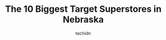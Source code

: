 ---
layout: ampstory
image: https://i0.wp.com/paketmu.com/wp-content/uploads/2023/06/target-0-in-nebraska-1686371022.jpeg?resize=640,853
author: techidn
featured: false
description: Explore the diverse Target Superstore scene in Nebraska, home to an incredible selection of 10 establishments catering to every taste. Whether youre in search of iconic favorites or undisco
title: The 10 Biggest Target Superstores in Nebraska
cover:
   title: The 10 Biggest Target Superstores in Nebraska
   subtitle: RICKPATE
   background: https://paketmu.com/wp-content/uploads/2023/06/target-0-in-nebraska-1686371022.jpeg

pages: 
 - layout: thirds
   top: <h1>#1 Target</h1>
   bottom: "<p>Very satisfied looking for item and found it much cheaper than three other stores.  Placed order for pickup in two hours, purchase was ready in less than 30 minutes.  Wil</p>"
   background: https://paketmu.com/wp-content/uploads/2023/06/target-1-in-nebraska-1686371023.jpeg
   backgroundblur: true
 - layout: thirds
   top: <h1>#2 Target</h1>
   bottom: "<p>I always enjoy my experience at Target! The clean environment is very inviting and all of the displays make shopping fun and interesting. If I need help with anything the</p>"
   background: https://paketmu.com/wp-content/uploads/2023/06/target-2-in-nebraska-1686371024.jpeg
   cta:
      link: https://paketmu.com/the-10-biggest-target-superstores-in-nebraska/
      text: The 10 Biggest Target Superstores in Nebraska
 - layout: thirds
   top: <h1>#3 Target</h1>
   bottom: "<p>I did a drive up and the service was great. The associate was kind and friendly. Only issue was you are out if some things I ordered. Otherwise everything else was great.</p>"
   background: https://paketmu.com/wp-content/uploads/2023/06/target-3-in-nebraska-1686371025.jpeg
   cta:
      link: https://paketmu.com/the-10-biggest-target-superstores-in-nebraska/
      text: The 10 Biggest Target Superstores in Nebraska
 - layout: thirds
   top: <h1>#4 Target</h1>
   bottom: "<p>4001 N 132nd St, Omaha, NE 68164, United States</p>"
   background: https://images.unsplash.com/photo-1531169509526-f8f1fdaa4a67?ixlib=rb-4.0.3&ixid=MnwxMjA3fDB8MHxwaG90by1wYWdlfHx8fGVufDB8fHx8&auto=format&fit=crop&w=640&h=853&q=80
   cta:
      link: https://paketmu.com/the-10-biggest-target-superstores-in-nebraska/
      text: The 10 Biggest Target Superstores in Nebraska
 - layout: thirds
   top: <h1>#5 Target</h1>
   bottom: "<p>17810 W Center Rd, Omaha, NE 68130, United States</p>"
   background: https://images.unsplash.com/photo-1547366785-564103df7e13?ixlib=rb-4.0.3&ixid=MnwxMjA3fDB8MHxwaG90by1wYWdlfHx8fGVufDB8fHx8&auto=format&fit=crop&w=640&h=853&q=80
   cta:
      link: https://paketmu.com/the-10-biggest-target-superstores-in-nebraska/
      text: The 10 Biggest Target Superstores in Nebraska
 - layout: thirds
   top: <h1>#6 Target</h1>
   bottom: "<p>718 N Washington St, Papillion, NE 68046, United States</p>"
   background: https://images.unsplash.com/photo-1533998839656-76f5e4b2bccb?ixlib=rb-4.0.3&ixid=MnwxMjA3fDB8MHxwaG90by1wYWdlfHx8fGVufDB8fHx8&auto=format&fit=crop&w=640&h=853&q=80
   cta:
      link: https://paketmu.com/the-10-biggest-target-superstores-in-nebraska/
      text: The 10 Biggest Target Superstores in Nebraska
 - layout: thirds
   top: <h1>#7 Target</h1>
   bottom: "<p>16959 Evans Plaza, Omaha, NE 68116, United States</p>"
   background: https://images.unsplash.com/photo-1549241520-425e3dfc01cb?ixlib=rb-4.0.3&ixid=MnwxMjA3fDB8MHxwaG90by1wYWdlfHx8fGVufDB8fHx8&auto=format&fit=crop&w=640&h=853&q=80
   cta:
      link: https://paketmu.com/the-10-biggest-target-superstores-in-nebraska/
      text: The 10 Biggest Target Superstores in Nebraska
 - layout: thirds
   middle: Continue reading...
   background: https://images.unsplash.com/photo-1591393223703-56fe1347ac62?ixlib=rb-4.0.3&ixid=MnwxMjA3fDB8MHxwaG90by1wYWdlfHx8fGVufDB8fHx8&auto=format&fit=crop&w=640&h=853&q=80
   cta:
      link: https://paketmu.com/the-10-biggest-target-superstores-in-nebraska/
      text: The 10 Biggest Target Superstores in Nebraska
      
---